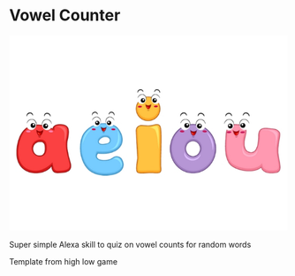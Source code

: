 # Vowel Counter

![](./assets/images/original.jpg)

Super simple Alexa skill to quiz on vowel counts for random words

Template from high low game
